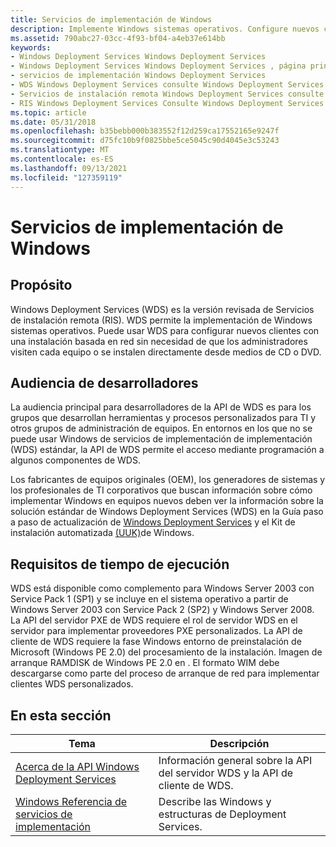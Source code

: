 ```yaml
---
title: Servicios de implementación de Windows
description: Implemente Windows sistemas operativos. Configure nuevos clientes con una instalación basada en red sin necesidad de que los administradores visiten cada equipo o instalen directamente desde medios de CD o DVD.
ms.assetid: 790abc27-03cc-4f93-bf04-a4eb37e614bb
keywords:
- Windows Deployment Services Windows Deployment Services
- Windows Deployment Services Windows Deployment Services , página principal
- servicios de implementación Windows Deployment Services
- WDS Windows Deployment Services consulte Windows Deployment Services
- Servicios de instalación remota Windows Deployment Services consulte Windows Deployment Services
- RIS Windows Deployment Services Consulte Windows Deployment Services
ms.topic: article
ms.date: 05/31/2018
ms.openlocfilehash: b35bebb000b383552f12d259ca17552165e9247f
ms.sourcegitcommit: d75fc10b9f0825bbe5ce5045c90d4045e3c53243
ms.translationtype: MT
ms.contentlocale: es-ES
ms.lasthandoff: 09/13/2021
ms.locfileid: "127359119"
---
```

# <a name="windows-deployment-services"></a>Servicios de implementación de Windows

## <a name="purpose"></a>Propósito

Windows Deployment Services (WDS) es la versión revisada de Servicios de instalación remota (RIS). WDS permite la implementación de Windows sistemas operativos. Puede usar WDS para configurar nuevos clientes con una instalación basada en red sin necesidad de que los administradores visiten cada equipo o se instalen directamente desde medios de CD o DVD.

## <a name="developer-audience"></a>Audiencia de desarrolladores

La audiencia principal para desarrolladores de la API de WDS es para los grupos que desarrollan herramientas y procesos personalizados para TI y otros grupos de administración de equipos. En entornos en los que no se puede usar Windows de servicios de implementación de implementación (WDS) estándar, la API de WDS permite el acceso mediante programación a algunos componentes de WDS.

Los fabricantes de equipos originales (OEM), los generadores de sistemas y los profesionales de TI corporativos que buscan información sobre cómo implementar Windows en equipos nuevos deben ver la información sobre la solución estándar de Windows Deployment Services (WDS) en la Guía paso a paso de actualización de [Windows Deployment Services](/previous-versions/windows/it-pro/windows-vista/cc766320(v=ws.10)) y el Kit de instalación automatizada [(UUK)](https://www.microsoft.com/download/details.aspx?id=10333)de Windows.

## <a name="run-time-requirements"></a>Requisitos de tiempo de ejecución

WDS está disponible como complemento para Windows Server 2003 con Service Pack 1 (SP1) y se incluye en el sistema operativo a partir de Windows Server 2003 con Service Pack 2 (SP2) y Windows Server 2008. La API del servidor PXE de WDS requiere el rol de servidor WDS en el servidor para implementar proveedores PXE personalizados. La API de cliente de WDS requiere la fase Windows entorno de preinstalación de Microsoft (Windows PE 2.0) del procesamiento de la instalación. Imagen de arranque RAMDISK de Windows PE 2.0 en . El formato WIM debe descargarse como parte del proceso de arranque de red para implementar clientes WDS personalizados.

## <a name="in-this-section"></a>En esta sección



| Tema                                                                                                 | Descripción                                                                    |
|-------------------------------------------------------------------------------------------------------|--------------------------------------------------------------------------------|
| [Acerca de la API Windows Deployment Services](about-the-windows-deployment-services-api.md)<br/> | Información general sobre la API del servidor WDS y la API de cliente de WDS.<br/>    |
| [Windows Referencia de servicios de implementación](windows-deployment-services-reference.md)<br/>         | Describe las Windows y estructuras de Deployment Services.<br/> |



 

 

